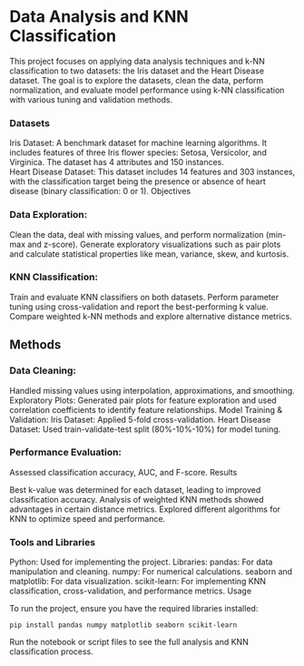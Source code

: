 # Data Analysis and KNN Classification

This project focuses on applying data analysis techniques and k-NN classification to two datasets: the Iris dataset and the Heart Disease dataset. The goal is to explore the datasets, clean the data, perform normalization, and evaluate model performance using k-NN classification with various tuning and validation methods.

### Datasets

Iris Dataset:
A benchmark dataset for machine learning algorithms. It includes features of three Iris flower species: Setosa, Versicolor, and Virginica. The dataset has 4 attributes and 150 instances.
<br> 
Heart Disease Dataset:
This dataset includes 14 features and 303 instances, with the classification target being the presence or absence of heart disease (binary classification: 0 or 1).
Objectives

### Data Exploration: 
Clean the data, deal with missing values, and perform normalization (min-max and z-score). Generate exploratory visualizations such as pair plots and calculate statistical properties like mean, variance, skew, and kurtosis.
### KNN Classification:
Train and evaluate KNN classifiers on both datasets.
Perform parameter tuning using cross-validation and report the best-performing k value.
Compare weighted k-NN methods and explore alternative distance metrics.

## Methods

### Data Cleaning: 
Handled missing values using interpolation, approximations, and smoothing.
Exploratory Plots: Generated pair plots for feature exploration and used correlation coefficients to identify feature relationships.
Model Training & Validation:
Iris Dataset: Applied 5-fold cross-validation.
Heart Disease Dataset: Used train-validate-test split (80%-10%-10%) for model tuning.
### Performance Evaluation: 
Assessed classification accuracy, AUC, and F-score.
Results

Best k-value was determined for each dataset, leading to improved classification accuracy.
Analysis of weighted KNN methods showed advantages in certain distance metrics.
Explored different algorithms for KNN to optimize speed and performance.

### Tools and Libraries

Python: Used for implementing the project.
Libraries:
pandas: For data manipulation and cleaning.
numpy: For numerical calculations.
seaborn and matplotlib: For data visualization.
scikit-learn: For implementing KNN classification, cross-validation, and performance metrics.
Usage

To run the project, ensure you have the required libraries installed:

```console
pip install pandas numpy matplotlib seaborn scikit-learn
```
Run the notebook or script files to see the full analysis and KNN classification process.
